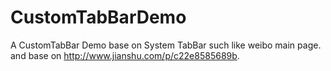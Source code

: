 # CustomTabBarDemo
A CustomTabBar Demo base on System TabBar such like weibo main page. and base on http://www.jianshu.com/p/c22e8585689b.
